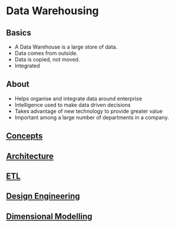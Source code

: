 # Data Warehousing

## Basics
* A Data Warehouse is a large store of data.
* Data comes from outside.
* Data is copied, not moved.
* Integrated
## About
* Helps organise and integrate data around enterprise
* Intelligence used to make data driven decisions
* Takes advantage of new technology to provide greater value
* Important among a large number of departments in a company. 

## [Concepts](./Concepts.md)

## [Architecture](./Architecture/Architecture.md)

## [ETL](./ETL.md)


## [Design Engineering](./DesignEngineering/DesignEngineering.md)


## [Dimensional Modelling](./DimensionalModelling/DimensionalModelling.md)









